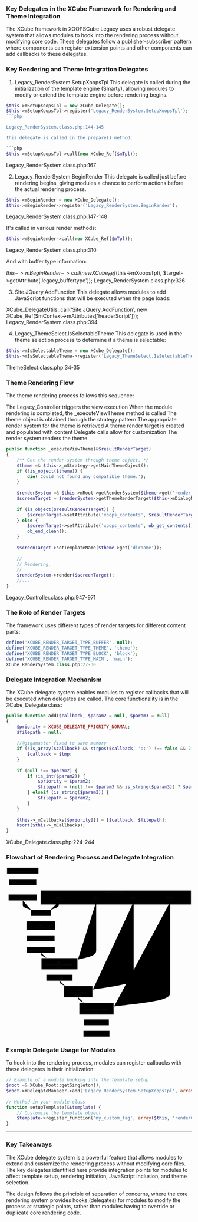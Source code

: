 
### Key Delegates in the XCube Framework for Rendering and Theme Integration

The XCube framework in XOOPSCube Legacy uses a robust delegate system that allows modules to hook into the rendering process without modifying core code. These delegates follow a publisher-subscriber pattern where components can register extension points and other components can add callbacks to these delegates.

### Key Rendering and Theme Integration Delegates


1. Legacy_RenderSystem.SetupXoopsTpl
This delegate is called during the initialization of the template engine (Smarty), allowing modules to modify or extend the template engine before rendering begins.

```php
$this->mSetupXoopsTpl = new XCube_Delegate();  
$this->mSetupXoopsTpl->register('Legacy_RenderSystem.SetupXoopsTpl');
```php

Legacy_RenderSystem.class.php:144-145

This delegate is called in the prepare() method:

```php
$this->mSetupXoopsTpl->call(new XCube_Ref($mTpl));
```

Legacy_RenderSystem.class.php:167

2. Legacy_RenderSystem.BeginRender
This delegate is called just before rendering begins, giving modules a chance to perform actions before the actual rendering process.

```php
$this->mBeginRender = new XCube_Delegate();  
$this->mBeginRender->register('Legacy_RenderSystem.BeginRender');
```

Legacy_RenderSystem.class.php:147-148

It's called in various render methods:

```php
$this->mBeginRender->call(new XCube_Ref($mTpl));
```

Legacy_RenderSystem.class.php:310

And with buffer type information:

$this->mBeginRender->call(new XCube_Ref($this->mXoopsTpl), $target->getAttribute('legacy_buffertype'));
Legacy_RenderSystem.class.php:326

3. Site.JQuery.AddFunction
This delegate allows modules to add JavaScript functions that will be executed when the page loads:

XCube_DelegateUtils::call('Site.JQuery.AddFunction', new XCube_Ref($mContext->mAttributes['headerScript']));
Legacy_RenderSystem.class.php:394

4. Legacy_ThemeSelect.IsSelectableTheme
This delegate is used in the theme selection process to determine if a theme is selectable:

```php
$this->mIsSelectableTheme = new XCube_Delegate();  
$this->mIsSelectableTheme->register('Legacy_ThemeSelect.IsSelectableTheme');
```

ThemeSelect.class.php:34-35


### Theme Rendering Flow

The theme rendering process follows this sequence:

The Legacy_Controller triggers the view execution
When the module rendering is completed, the _executeViewTheme method is called
The theme object is obtained through the strategy pattern
The appropriate render system for the theme is retrieved
A theme render target is created and populated with content
Delegate calls allow for customization
The render system renders the theme

```php
public function _executeViewTheme(&$resultRenderTarget)  
{  
    /** Get the render-system through theme object. */  
    $theme =& $this->_mStrategy->getMainThemeObject();  
    if (!is_object($theme)) {  
        die('Could not found any compatible theme.');  
    }  
  
    $renderSystem =& $this->mRoot->getRenderSystem($theme->get('render_system'));  
    $screenTarget = $renderSystem->getThemeRenderTarget($this->mDialogMode);  
  
    if (is_object($resultRenderTarget)) {  
        $screenTarget->setAttribute('xoops_contents', $resultRenderTarget->getResult());  
    } else {  
        $screenTarget->setAttribute('xoops_contents', ob_get_contents());  
        ob_end_clean();  
    }  
  
    $screenTarget->setTemplateName($theme->get('dirname'));  
  
    //  
    // Rendering.  
    //  
    $renderSystem->render($screenTarget);  
    //...  
}
```

Legacy_Controller.class.php:947-971

### The Role of Render Targets

The framework uses different types of render targets for different content parts:

```php
define('XCUBE_RENDER_TARGET_TYPE_BUFFER', null);  
define('XCUBE_RENDER_TARGET_TYPE_THEME', 'theme');  
define('XCUBE_RENDER_TARGET_TYPE_BLOCK', 'block');  
define('XCUBE_RENDER_TARGET_TYPE_MAIN', 'main');
XCube_RenderSystem.class.php:27-30
```

### Delegate Integration Mechanism

The XCube delegate system enables modules to register callbacks that will be executed when delegates are called. The core functionality is in the XCube_Delegate class:

```php
public function add($callback, $param2 = null, $param3 = null)  
{  
    $priority = XCUBE_DELEGATE_PRIORITY_NORMAL;  
    $filepath = null;  
  
    //@gigamaster fixed to save memory  
    if (!is_array($callback) && strpos($callback, '::') !== false && 2 === count($tmp = explode('::', $callback))) {  
        $callback = $tmp;  
    }  
  
    if (null !== $param2) {  
        if (is_int($param2)) {  
            $priority = $param2;  
            $filepath = (null !== $param3 && is_string($param3)) ? $param3 : null;  
        } elseif (is_string($param2)) {  
            $filepath = $param2;  
        }  
    }  
  
    $this->_mCallbacks[$priority][] = [$callback, $filepath];  
    ksort($this->_mCallbacks);  
}
```

XCube_Delegate.class.php:224-244


### Flowchart of Rendering Process and Delegate Integration




<svg xmlns="http://www.w3.org/2000/svg" id="mermaid-bl0rvl9eg9u" aria-roledescription="flowchart-v2" class="flowchart" style="max-width:1695.8687744140625px" viewBox="0 0 1695.869 1560"><marker id="mermaid-bl0rvl9eg9u_flowchart-v2-crossEnd" class="marker cross flowchart-v2" markerHeight="11" markerUnits="userSpaceOnUse" markerWidth="11" orient="auto" refX="12" refY="5.2" viewBox="0 0 11 11"/><g class="root"><g class="clusters"><g id="subGraph0" class="cluster" data-look="classic"><path d="M315.281 216h1372.588v128H315.281z"/><foreignObject width="184.063" height="24" class="cluster-label" transform="translate(909.544 216)"><div xmlns="http://www.w3.org/1999/xhtml" style="display:table-cell;white-space:nowrap;line-height:1.5;max-width:200px;text-align:center"><span class="nodeLabel"><p>Module Integration Points</p></span></div></foreignObject></g></g><g class="edgePaths"><path id="L_A_B_0" marker-end="url(#mermaid-bl0rvl9eg9u_flowchart-v2-pointEnd)" d="M151.4 62v46" class="edge-thickness-normal edge-pattern-solid edge-thickness-normal edge-pattern-solid flowchart-link"/><path id="L_B_C_0" marker-end="url(#mermaid-bl0rvl9eg9u_flowchart-v2-pointEnd)" d="M151.4 166v83" class="edge-thickness-normal edge-pattern-solid edge-thickness-normal edge-pattern-solid flowchart-link"/><path id="L_C_D_0" marker-end="url(#mermaid-bl0rvl9eg9u_flowchart-v2-pointEnd)" d="M151.4 307v35c0 10.333 0 18.667 12.541 26.799 12.54 8.132 37.622 16.064 50.162 20.029l12.541 3.966" class="edge-thickness-normal edge-pattern-solid edge-thickness-normal edge-pattern-solid flowchart-link"/><path id="L_D_E_0" marker-end="url(#mermaid-bl0rvl9eg9u_flowchart-v2-pointEnd)" d="M315.841 448v46" class="edge-thickness-normal edge-pattern-solid edge-thickness-normal edge-pattern-solid flowchart-link"/><path id="L_E_F_0" marker-end="url(#mermaid-bl0rvl9eg9u_flowchart-v2-pointEnd)" d="M315.841 576v46" class="edge-thickness-normal edge-pattern-solid edge-thickness-normal edge-pattern-solid flowchart-link"/><path id="L_F_G_0" marker-end="url(#mermaid-bl0rvl9eg9u_flowchart-v2-pointEnd)" d="M315.841 680v46" class="edge-thickness-normal edge-pattern-solid edge-thickness-normal edge-pattern-solid flowchart-link"/><path id="L_G_H_0" marker-end="url(#mermaid-bl0rvl9eg9u_flowchart-v2-pointEnd)" d="M315.841 784v4.167c0 4.166 0 12.5 8.767 20.562 8.767 8.063 26.302 15.855 35.069 19.751l8.768 3.896" class="edge-thickness-normal edge-pattern-solid edge-thickness-normal edge-pattern-solid flowchart-link"/><path id="L_H_I_0" marker-end="url(#mermaid-bl0rvl9eg9u_flowchart-v2-pointEnd)" d="M486.869 936v46" class="edge-thickness-normal edge-pattern-solid edge-thickness-normal edge-pattern-solid flowchart-link"/><path id="L_I_J_0" marker-end="url(#mermaid-bl0rvl9eg9u_flowchart-v2-pointEnd)" d="M486.869 1040v4.167c0 4.166 0 12.5 8.767 20.562 8.767 8.063 26.302 15.855 35.069 19.751l8.768 3.896" class="edge-thickness-normal edge-pattern-solid edge-thickness-normal edge-pattern-solid flowchart-link"/><path id="L_J_K_0" marker-end="url(#mermaid-bl0rvl9eg9u_flowchart-v2-pointEnd)" d="M657.897 1192v4.167c0 4.166 0 12.5 8.555 20.557 8.556 8.057 25.666 15.839 34.222 19.729l8.555 3.891" class="edge-thickness-normal edge-pattern-solid edge-thickness-normal edge-pattern-solid flowchart-link"/><path id="L_K_L_0" marker-end="url(#mermaid-bl0rvl9eg9u_flowchart-v2-pointEnd)" d="M825.016 1344v46" class="edge-thickness-normal edge-pattern-solid edge-thickness-normal edge-pattern-solid flowchart-link"/><path id="L_L_M_0" marker-end="url(#mermaid-bl0rvl9eg9u_flowchart-v2-pointEnd)" d="M825.016 1448v46" class="edge-thickness-normal edge-pattern-solid edge-thickness-normal edge-pattern-solid flowchart-link"/><path id="L_N_H_0" marker-end="url(#mermaid-bl0rvl9eg9u_flowchart-v2-pointEnd)" d="M822.338 319v438c0 17.333 0 34.667-27.887 49.651-27.886 14.984-83.659 27.619-111.545 33.937l-27.886 6.318" class="edge-thickness-normal edge-pattern-dotted edge-thickness-normal edge-pattern-solid flowchart-link"/><path id="L_O_J_0" marker-end="url(#mermaid-bl0rvl9eg9u_flowchart-v2-pointEnd)" d="M1164.394 319v694c0 17.333 0 34.667-62.09 52.65-62.091 17.983-186.271 36.617-248.361 45.933l-62.09 9.317" class="edge-thickness-normal edge-pattern-dotted edge-thickness-normal edge-pattern-solid flowchart-link"/><path id="L_P_K_0" marker-end="url(#mermaid-bl0rvl9eg9u_flowchart-v2-pointEnd)" d="M1498.631 319v822c0 25.333 0 50.667-85.535 72.984-85.535 22.317-256.604 41.618-342.139 51.268l-85.535 9.65" class="edge-thickness-normal edge-pattern-dotted edge-thickness-normal edge-pattern-solid flowchart-link"/><path id="L_Q_D_0" marker-end="url(#mermaid-bl0rvl9eg9u_flowchart-v2-pointEnd)" d="M480.281 319v25c0 8.333 0 16.667-12.54 24.799-12.541 8.132-37.623 16.064-50.163 20.029l-12.541 3.966" class="edge-thickness-normal edge-pattern-dotted edge-thickness-normal edge-pattern-solid flowchart-link"/></g><g class="edgeLabels"><g class="edgeLabel"><foreignObject width="0" height="0" class="label"><div xmlns="http://www.w3.org/1999/xhtml" class="labelBkg" style="display:table-cell;white-space:nowrap;line-height:1.5;max-width:200px;text-align:center"><span class="edgeLabel"/></div></foreignObject></g><g class="edgeLabel"><foreignObject width="0" height="0" class="label"><div xmlns="http://www.w3.org/1999/xhtml" class="labelBkg" style="display:table-cell;white-space:nowrap;line-height:1.5;max-width:200px;text-align:center"><span class="edgeLabel"/></div></foreignObject></g><g class="edgeLabel"><foreignObject width="0" height="0" class="label"><div xmlns="http://www.w3.org/1999/xhtml" class="labelBkg" style="display:table-cell;white-space:nowrap;line-height:1.5;max-width:200px;text-align:center"><span class="edgeLabel"/></div></foreignObject></g><g class="edgeLabel"><foreignObject width="0" height="0" class="label"><div xmlns="http://www.w3.org/1999/xhtml" class="labelBkg" style="display:table-cell;white-space:nowrap;line-height:1.5;max-width:200px;text-align:center"><span class="edgeLabel"/></div></foreignObject></g><g class="edgeLabel"><foreignObject width="0" height="0" class="label"><div xmlns="http://www.w3.org/1999/xhtml" class="labelBkg" style="display:table-cell;white-space:nowrap;line-height:1.5;max-width:200px;text-align:center"><span class="edgeLabel"/></div></foreignObject></g><g class="edgeLabel"><foreignObject width="0" height="0" class="label"><div xmlns="http://www.w3.org/1999/xhtml" class="labelBkg" style="display:table-cell;white-space:nowrap;line-height:1.5;max-width:200px;text-align:center"><span class="edgeLabel"/></div></foreignObject></g><g class="edgeLabel"><foreignObject width="0" height="0" class="label"><div xmlns="http://www.w3.org/1999/xhtml" class="labelBkg" style="display:table-cell;white-space:nowrap;line-height:1.5;max-width:200px;text-align:center"><span class="edgeLabel"/></div></foreignObject></g><g class="edgeLabel"><foreignObject width="0" height="0" class="label"><div xmlns="http://www.w3.org/1999/xhtml" class="labelBkg" style="display:table-cell;white-space:nowrap;line-height:1.5;max-width:200px;text-align:center"><span class="edgeLabel"/></div></foreignObject></g><g class="edgeLabel"><foreignObject width="0" height="0" class="label"><div xmlns="http://www.w3.org/1999/xhtml" class="labelBkg" style="display:table-cell;white-space:nowrap;line-height:1.5;max-width:200px;text-align:center"><span class="edgeLabel"/></div></foreignObject></g><g class="edgeLabel"><foreignObject width="0" height="0" class="label"><div xmlns="http://www.w3.org/1999/xhtml" class="labelBkg" style="display:table-cell;white-space:nowrap;line-height:1.5;max-width:200px;text-align:center"><span class="edgeLabel"/></div></foreignObject></g><g class="edgeLabel"><foreignObject width="0" height="0" class="label"><div xmlns="http://www.w3.org/1999/xhtml" class="labelBkg" style="display:table-cell;white-space:nowrap;line-height:1.5;max-width:200px;text-align:center"><span class="edgeLabel"/></div></foreignObject></g><g class="edgeLabel"><foreignObject width="0" height="0" class="label"><div xmlns="http://www.w3.org/1999/xhtml" class="labelBkg" style="display:table-cell;white-space:nowrap;line-height:1.5;max-width:200px;text-align:center"><span class="edgeLabel"/></div></foreignObject></g><g class="edgeLabel"><foreignObject width="0" height="0" class="label"><div xmlns="http://www.w3.org/1999/xhtml" class="labelBkg" style="display:table-cell;white-space:nowrap;line-height:1.5;max-width:200px;text-align:center"><span class="edgeLabel"/></div></foreignObject></g><g class="edgeLabel"><foreignObject width="0" height="0" class="label"><div xmlns="http://www.w3.org/1999/xhtml" class="labelBkg" style="display:table-cell;white-space:nowrap;line-height:1.5;max-width:200px;text-align:center"><span class="edgeLabel"/></div></foreignObject></g><g class="edgeLabel"><foreignObject width="0" height="0" class="label"><div xmlns="http://www.w3.org/1999/xhtml" class="labelBkg" style="display:table-cell;white-space:nowrap;line-height:1.5;max-width:200px;text-align:center"><span class="edgeLabel"/></div></foreignObject></g><g class="edgeLabel"><foreignObject width="0" height="0" class="label"><div xmlns="http://www.w3.org/1999/xhtml" class="labelBkg" style="display:table-cell;white-space:nowrap;line-height:1.5;max-width:200px;text-align:center"><span class="edgeLabel"/></div></foreignObject></g></g><g class="nodes"><g id="flowchart-A-0" class="node default"><path d="M-143.4-27h286.8v54h-286.8z" class="basic label-container" transform="translate(151.4 35)"/><g class="label" transform="translate(38 23)"><rect/><foreignObject width="226.8" height="24"><div xmlns="http://www.w3.org/1999/xhtml" style="display:table;white-space:break-spaces;line-height:1.5;max-width:200px;text-align:center;width:200px"><span class="nodeLabel"><p>Legacy_Controller.executeView()</p></span></div></foreignObject></g></g><g id="flowchart-B-1" class="node default"><path d="M-123.75-27h247.5v54h-247.5z" class="basic label-container" transform="translate(151.4 139)"/><g class="label" transform="translate(57.65 127)"><rect/><foreignObject width="187.5" height="24"><div xmlns="http://www.w3.org/1999/xhtml" style="display:table-cell;white-space:nowrap;line-height:1.5;max-width:200px;text-align:center"><span class="nodeLabel"><p>Module Content Rendered</p></span></div></foreignObject></g></g><g id="flowchart-C-3" class="node default"><path d="M-128.881-27h257.762v54h-257.762z" class="basic label-container" transform="translate(151.4 280)"/><g class="label" transform="translate(52.519 268)"><rect/><foreignObject width="197.762" height="24"><div xmlns="http://www.w3.org/1999/xhtml" style="display:table-cell;white-space:nowrap;line-height:1.5;max-width:200px;text-align:center"><span class="nodeLabel"><p>_executeViewTheme() called</p></span></div></foreignObject></g></g><g id="flowchart-D-5" class="node default"><path d="M-91.181-27H91.182v54H-91.181z" class="basic label-container" transform="translate(315.84 421)"/><g class="label" transform="translate(254.66 409)"><rect/><foreignObject width="122.363" height="24"><div xmlns="http://www.w3.org/1999/xhtml" style="display:table-cell;white-space:nowrap;line-height:1.5;max-width:200px;text-align:center"><span class="nodeLabel"><p>Get theme object</p></span></div></foreignObject></g></g><g id="flowchart-E-7" class="node default"><path d="M-130-39h260v78h-260z" class="basic label-container" transform="translate(315.84 537)"/><g class="label" transform="translate(215.84 513)"><rect/><foreignObject width="200" height="48"><div xmlns="http://www.w3.org/1999/xhtml" style="display:table;white-space:break-spaces;line-height:1.5;max-width:200px;text-align:center;width:200px"><span class="nodeLabel"><p>Get render system for theme</p></span></div></foreignObject></g></g><g id="flowchart-F-9" class="node default"><path d="M-126.294-27h252.588v54h-252.588z" class="basic label-container" transform="translate(315.84 653)"/><g class="label" transform="translate(219.547 641)"><rect/><foreignObject width="192.588" height="24"><div xmlns="http://www.w3.org/1999/xhtml" style="display:table-cell;white-space:nowrap;line-height:1.5;max-width:200px;text-align:center"><span class="nodeLabel"><p>Create theme render target</p></span></div></foreignObject></g></g><g id="flowchart-G-11" class="node default"><path d="M-127.756-27h255.512v54h-255.512z" class="basic label-container" transform="translate(315.84 757)"/><g class="label" transform="translate(218.084 745)"><rect/><foreignObject width="195.512" height="24"><div xmlns="http://www.w3.org/1999/xhtml" style="display:table-cell;white-space:nowrap;line-height:1.5;max-width:200px;text-align:center"><span class="nodeLabel"><p>Set content in render target</p></span></div></foreignObject></g></g><g id="flowchart-H-13" class="node default"><path d="M-164.25-51h328.5V51h-328.5z" class="basic label-container" transform="translate(486.869 885)"/><g class="label" transform="translate(352.619 849)"><rect/><foreignObject width="268.5" height="72"><div xmlns="http://www.w3.org/1999/xhtml" style="display:table;white-space:break-spaces;line-height:1.5;max-width:200px;text-align:center;width:200px"><span class="nodeLabel"><p>Call Legacy_RenderSystem.SetupXoopsTpl delegate</p></span></div></foreignObject></g></g><g id="flowchart-I-15" class="node default"><path d="M-119.25-27h238.5v54h-238.5z" class="basic label-container" transform="translate(486.869 1013)"/><g class="label" transform="translate(397.619 1001)"><rect/><foreignObject width="178.5" height="24"><div xmlns="http://www.w3.org/1999/xhtml" style="display:table-cell;white-space:nowrap;line-height:1.5;max-width:200px;text-align:center"><span class="nodeLabel"><p>Set up template variables</p></span></div></foreignObject></g></g><g id="flowchart-J-17" class="node default"><path d="M-130-51h260V51h-260z" class="basic label-container" transform="translate(657.897 1141)"/><g class="label" transform="translate(557.897 1105)"><rect/><foreignObject width="200" height="72"><div xmlns="http://www.w3.org/1999/xhtml" style="display:table;white-space:break-spaces;line-height:1.5;max-width:200px;text-align:center;width:200px"><span class="nodeLabel"><p>Call Site.JQuery.AddFunction delegate</p></span></div></foreignObject></g></g><g id="flowchart-K-19" class="node default"><path d="M-156.431-51h312.863V51h-312.863z" class="basic label-container" transform="translate(825.016 1293)"/><g class="label" transform="translate(698.584 1257)"><rect/><foreignObject width="252.863" height="72"><div xmlns="http://www.w3.org/1999/xhtml" style="display:table;white-space:break-spaces;line-height:1.5;max-width:200px;text-align:center;width:200px"><span class="nodeLabel"><p>Call Legacy_RenderSystem.BeginRender delegate</p></span></div></foreignObject></g></g><g id="flowchart-L-21" class="node default"><path d="M-113.213-27h226.425v54h-226.425z" class="basic label-container" transform="translate(825.016 1421)"/><g class="label" transform="translate(741.803 1409)"><rect/><foreignObject width="166.425" height="24"><div xmlns="http://www.w3.org/1999/xhtml" style="display:table-cell;white-space:nowrap;line-height:1.5;max-width:200px;text-align:center"><span class="nodeLabel"><p>Render theme template</p></span></div></foreignObject></g></g><g id="flowchart-M-23" class="node default"><path d="M-118.7-27h237.4v54h-237.4z" class="basic label-container" transform="translate(825.016 1525)"/><g class="label" transform="translate(736.316 1513)"><rect/><foreignObject width="177.4" height="24"><div xmlns="http://www.w3.org/1999/xhtml" style="display:table-cell;white-space:nowrap;line-height:1.5;max-width:200px;text-align:center"><span class="nodeLabel"><p>Output rendered content</p></span></div></foreignObject></g></g><g id="flowchart-N-24" class="node default"><path d="M-162.056-39h324.113v78h-324.113z" class="basic label-container" transform="translate(822.338 280)"/><g class="label" transform="translate(690.281 256)"><rect/><foreignObject width="264.113" height="48"><div xmlns="http://www.w3.org/1999/xhtml" style="display:table;white-space:break-spaces;line-height:1.5;max-width:200px;text-align:center;width:200px"><span class="nodeLabel"><p>Module hooks into Legacy_RenderSystem.SetupXoopsTpl</p></span></div></foreignObject></g></g><g id="flowchart-O-25" class="node default"><path d="M-130-39h260v78h-260z" class="basic label-container" transform="translate(1164.394 280)"/><g class="label" transform="translate(1064.394 256)"><rect/><foreignObject width="200" height="48"><div xmlns="http://www.w3.org/1999/xhtml" style="display:table;white-space:break-spaces;line-height:1.5;max-width:200px;text-align:center;width:200px"><span class="nodeLabel"><p>Module hooks into Site.JQuery.AddFunction</p></span></div></foreignObject></g></g><g id="flowchart-P-26" class="node default"><path d="M-154.238-39h308.475v78h-308.475z" class="basic label-container" transform="translate(1498.631 280)"/><g class="label" transform="translate(1374.394 256)"><rect/><foreignObject width="248.475" height="48"><div xmlns="http://www.w3.org/1999/xhtml" style="display:table;white-space:break-spaces;line-height:1.5;max-width:200px;text-align:center;width:200px"><span class="nodeLabel"><p>Module hooks into Legacy_RenderSystem.BeginRender</p></span></div></foreignObject></g></g><g id="flowchart-Q-27" class="node default"><path d="M-130-39h260v78h-260z" class="basic label-container" transform="translate(480.281 280)"/><g class="label" transform="translate(380.281 256)"><rect/><foreignObject width="200" height="48"><div xmlns="http://www.w3.org/1999/xhtml" style="display:table;white-space:break-spaces;line-height:1.5;max-width:200px;text-align:center;width:200px"><span class="nodeLabel"><p>Module hooks into Theme Selection</p></span></div></foreignObject></g></g></g></g></svg>


### Example Delegate Usage for Modules

To hook into the rendering process, modules can register callbacks with these delegates in their initialization:

```php
// Example of a module hooking into the template setup  
$root =& XCube_Root::getSingleton();  
$root->mDelegateManager->add('Legacy_RenderSystem.SetupXoopsTpl', array($this, 'setupTemplate'));  
  
// Method in your module class  
function setupTemplate(&$template) {  
    // Customize the template object  
    $template->register_function('my_custom_tag', array($this, 'renderCustomTag'));  
}
```

---

### Key Takeaways

The XCube delegate system is a powerful feature that allows modules to extend and customize the rendering process without modifying core files. The key delegates identified here provide integration points for modules to affect template setup, rendering initiation, JavaScript inclusion, and theme selection.

The design follows the principle of separation of concerns, where the core rendering system provides hooks (delegates) for modules to modify the process at strategic points, rather than modules having to override or duplicate core rendering code.